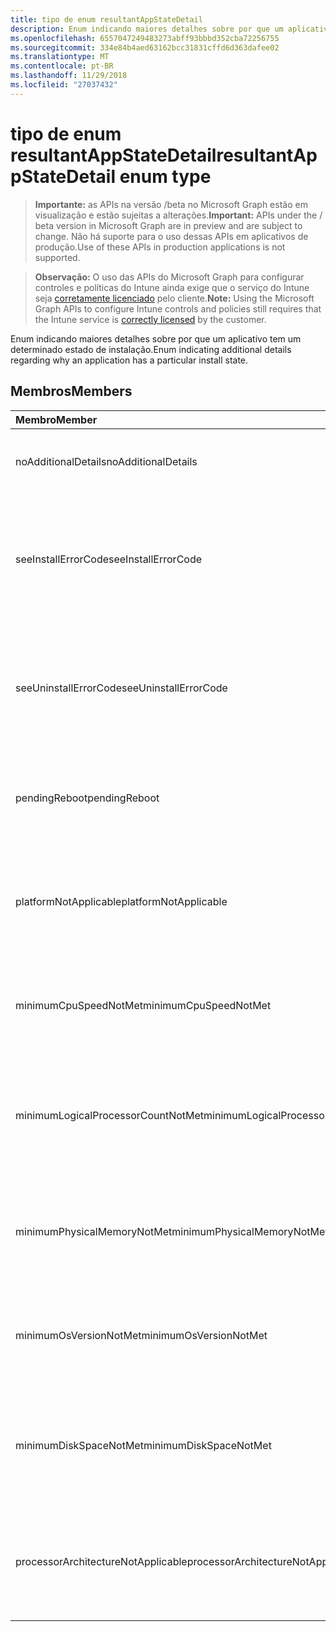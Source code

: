 ```yaml
---
title: tipo de enum resultantAppStateDetail
description: Enum indicando maiores detalhes sobre por que um aplicativo tem um determinado estado de instalação.
ms.openlocfilehash: 6557047249483273abff93bbbd352cba72256755
ms.sourcegitcommit: 334e84b4aed63162bcc31831cffd6d363dafee02
ms.translationtype: MT
ms.contentlocale: pt-BR
ms.lasthandoff: 11/29/2018
ms.locfileid: "27037432"
---
```

# <a name="resultantappstatedetail-enum-type"></a><span data-ttu-id="b24a8-103">tipo de enum resultantAppStateDetail</span><span class="sxs-lookup"><span data-stu-id="b24a8-103">resultantAppStateDetail enum type</span></span>

> <span data-ttu-id="b24a8-104">**Importante:** as APIs na versão /beta no Microsoft Graph estão em visualização e estão sujeitas a alterações.</span><span class="sxs-lookup"><span data-stu-id="b24a8-104">**Important:** APIs under the / beta version in Microsoft Graph are in preview and are subject to change.</span></span> <span data-ttu-id="b24a8-105">Não há suporte para o uso dessas APIs em aplicativos de produção.</span><span class="sxs-lookup"><span data-stu-id="b24a8-105">Use of these APIs in production applications is not supported.</span></span>

> <span data-ttu-id="b24a8-106">**Observação:** O uso das APIs do Microsoft Graph para configurar controles e políticas do Intune ainda exige que o serviço do Intune seja [corretamente licenciado](https://go.microsoft.com/fwlink/?linkid=839381) pelo cliente.</span><span class="sxs-lookup"><span data-stu-id="b24a8-106">**Note:** Using the Microsoft Graph APIs to configure Intune controls and policies still requires that the Intune service is [correctly licensed](https://go.microsoft.com/fwlink/?linkid=839381) by the customer.</span></span>

<span data-ttu-id="b24a8-107">Enum indicando maiores detalhes sobre por que um aplicativo tem um determinado estado de instalação.</span><span class="sxs-lookup"><span data-stu-id="b24a8-107">Enum indicating additional details regarding why an application has a particular install state.</span></span>
## <a name="members"></a><span data-ttu-id="b24a8-108">Membros</span><span class="sxs-lookup"><span data-stu-id="b24a8-108">Members</span></span>
|<span data-ttu-id="b24a8-109">Membro</span><span class="sxs-lookup"><span data-stu-id="b24a8-109">Member</span></span>|<span data-ttu-id="b24a8-110">Valor</span><span class="sxs-lookup"><span data-stu-id="b24a8-110">Value</span></span>|<span data-ttu-id="b24a8-111">Descrição</span><span class="sxs-lookup"><span data-stu-id="b24a8-111">Description</span></span>|
|:---|:---|:---|
|<span data-ttu-id="b24a8-112">noAdditionalDetails</span><span class="sxs-lookup"><span data-stu-id="b24a8-112">noAdditionalDetails</span></span>|<span data-ttu-id="b24a8-113">0</span><span class="sxs-lookup"><span data-stu-id="b24a8-113">0</span></span>|<span data-ttu-id="b24a8-114">Sem detalhes adicionais estão disponíveis.</span><span class="sxs-lookup"><span data-stu-id="b24a8-114">No additional details are available.</span></span>|
|<span data-ttu-id="b24a8-115">seeInstallErrorCode</span><span class="sxs-lookup"><span data-stu-id="b24a8-115">seeInstallErrorCode</span></span>|<span data-ttu-id="b24a8-116">2000</span><span class="sxs-lookup"><span data-stu-id="b24a8-116">2000</span></span>|<span data-ttu-id="b24a8-117">Falha ao instalar o aplicativo.</span><span class="sxs-lookup"><span data-stu-id="b24a8-117">Application failed to install.</span></span> <span data-ttu-id="b24a8-118">Consulte a propriedade de código de erro para obter mais detalhes.</span><span class="sxs-lookup"><span data-stu-id="b24a8-118">See error code property for more details.</span></span>|
|<span data-ttu-id="b24a8-119">seeUninstallErrorCode</span><span class="sxs-lookup"><span data-stu-id="b24a8-119">seeUninstallErrorCode</span></span>|<span data-ttu-id="b24a8-120">4000</span><span class="sxs-lookup"><span data-stu-id="b24a8-120">4000</span></span>|<span data-ttu-id="b24a8-121">Falha ao desinstalar o aplicativo.</span><span class="sxs-lookup"><span data-stu-id="b24a8-121">Application failed to uninstall.</span></span> <span data-ttu-id="b24a8-122">Consulte a propriedade de código de erro para obter mais detalhes.</span><span class="sxs-lookup"><span data-stu-id="b24a8-122">See error code property for more details.</span></span>|
|<span data-ttu-id="b24a8-123">pendingReboot</span><span class="sxs-lookup"><span data-stu-id="b24a8-123">pendingReboot</span></span>|<span data-ttu-id="b24a8-124">5000</span><span class="sxs-lookup"><span data-stu-id="b24a8-124">5000</span></span>|<span data-ttu-id="b24a8-125">Dispositivo deve ser reiniciado para concluir a instalação do aplicativo.</span><span class="sxs-lookup"><span data-stu-id="b24a8-125">Device must be rebooted to complete installation of the application.</span></span>|
|<span data-ttu-id="b24a8-126">platformNotApplicable</span><span class="sxs-lookup"><span data-stu-id="b24a8-126">platformNotApplicable</span></span>|<span data-ttu-id="b24a8-127">-1006</span><span class="sxs-lookup"><span data-stu-id="b24a8-127">-1006</span></span>|<span data-ttu-id="b24a8-128">Aplicativo não é aplicável a nesta plataforma.</span><span class="sxs-lookup"><span data-stu-id="b24a8-128">Application is not applicable to this platform.</span></span> <span data-ttu-id="b24a8-129">(por exemplo, Android app voltada para o IOS)</span><span class="sxs-lookup"><span data-stu-id="b24a8-129">(e.g. Android app targeted to IOS)</span></span>|
|<span data-ttu-id="b24a8-130">minimumCpuSpeedNotMet</span><span class="sxs-lookup"><span data-stu-id="b24a8-130">minimumCpuSpeedNotMet</span></span>|<span data-ttu-id="b24a8-131">-1005</span><span class="sxs-lookup"><span data-stu-id="b24a8-131">-1005</span></span>|<span data-ttu-id="b24a8-132">Velocidade da CPU no dispositivo de destino é menor que o mínimo configurado.</span><span class="sxs-lookup"><span data-stu-id="b24a8-132">CPU speed on the target device is less than the configured minimum.</span></span>|
|<span data-ttu-id="b24a8-133">minimumLogicalProcessorCountNotMet</span><span class="sxs-lookup"><span data-stu-id="b24a8-133">minimumLogicalProcessorCountNotMet</span></span>|<span data-ttu-id="b24a8-134">-1004</span><span class="sxs-lookup"><span data-stu-id="b24a8-134">-1004</span></span>|<span data-ttu-id="b24a8-135">Contagem de processadores lógicos no dispositivo de destino é menor que o mínimo configurado.</span><span class="sxs-lookup"><span data-stu-id="b24a8-135">Count of logical processors on the target device is less than the configured minimum.</span></span>|
|<span data-ttu-id="b24a8-136">minimumPhysicalMemoryNotMet</span><span class="sxs-lookup"><span data-stu-id="b24a8-136">minimumPhysicalMemoryNotMet</span></span>|<span data-ttu-id="b24a8-137">-1003</span><span class="sxs-lookup"><span data-stu-id="b24a8-137">-1003</span></span>|<span data-ttu-id="b24a8-138">Quantidade de RAM no dispositivo de destino é menor que o mínimo configurado.</span><span class="sxs-lookup"><span data-stu-id="b24a8-138">Amount of RAM on the target device is less than the configured minimum.</span></span>|
|<span data-ttu-id="b24a8-139">minimumOsVersionNotMet</span><span class="sxs-lookup"><span data-stu-id="b24a8-139">minimumOsVersionNotMet</span></span>|<span data-ttu-id="b24a8-140">-1002</span><span class="sxs-lookup"><span data-stu-id="b24a8-140">-1002</span></span>|<span data-ttu-id="b24a8-141">Versão do sistema operacional no dispositivo de destino é menor que o mínimo configurado.</span><span class="sxs-lookup"><span data-stu-id="b24a8-141">OS version on the target device is less than the configured minimum.</span></span>|
|<span data-ttu-id="b24a8-142">minimumDiskSpaceNotMet</span><span class="sxs-lookup"><span data-stu-id="b24a8-142">minimumDiskSpaceNotMet</span></span>|<span data-ttu-id="b24a8-143">-1001</span><span class="sxs-lookup"><span data-stu-id="b24a8-143">-1001</span></span>|<span data-ttu-id="b24a8-144">Espaço em disco disponível no dispositivo de destino é menor que o mínimo configurado.</span><span class="sxs-lookup"><span data-stu-id="b24a8-144">Available disk space on the target device is less than the configured minimum.</span></span>|
|<span data-ttu-id="b24a8-145">processorArchitectureNotApplicable</span><span class="sxs-lookup"><span data-stu-id="b24a8-145">processorArchitectureNotApplicable</span></span>|<span data-ttu-id="b24a8-146">-1000</span><span class="sxs-lookup"><span data-stu-id="b24a8-146">-1000</span></span>|<span data-ttu-id="b24a8-147">Arquitetura de dispositivo (ex.: x86/amd64) não é aplicável para o aplicativo.</span><span class="sxs-lookup"><span data-stu-id="b24a8-147">Device architecture (e.g. x86/amd64) is not applicable for the application.</span></span>|





